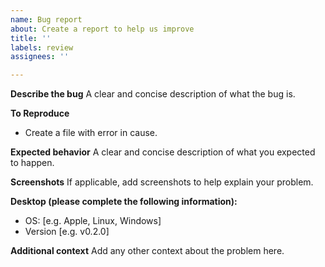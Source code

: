 ```yaml
---
name: Bug report
about: Create a report to help us improve
title: ''
labels: review
assignees: ''

---
```


**Describe the bug**
A clear and concise description of what the bug is.

**To Reproduce**
 - Create a file with error in cause.   

**Expected behavior**
A clear and concise description of what you expected to happen.

**Screenshots**
If applicable, add screenshots to help explain your problem.

**Desktop (please complete the following information):**
 - OS: [e.g. Apple, Linux, Windows]
 - Version [e.g. v0.2.0]

**Additional context**
Add any other context about the problem here.
